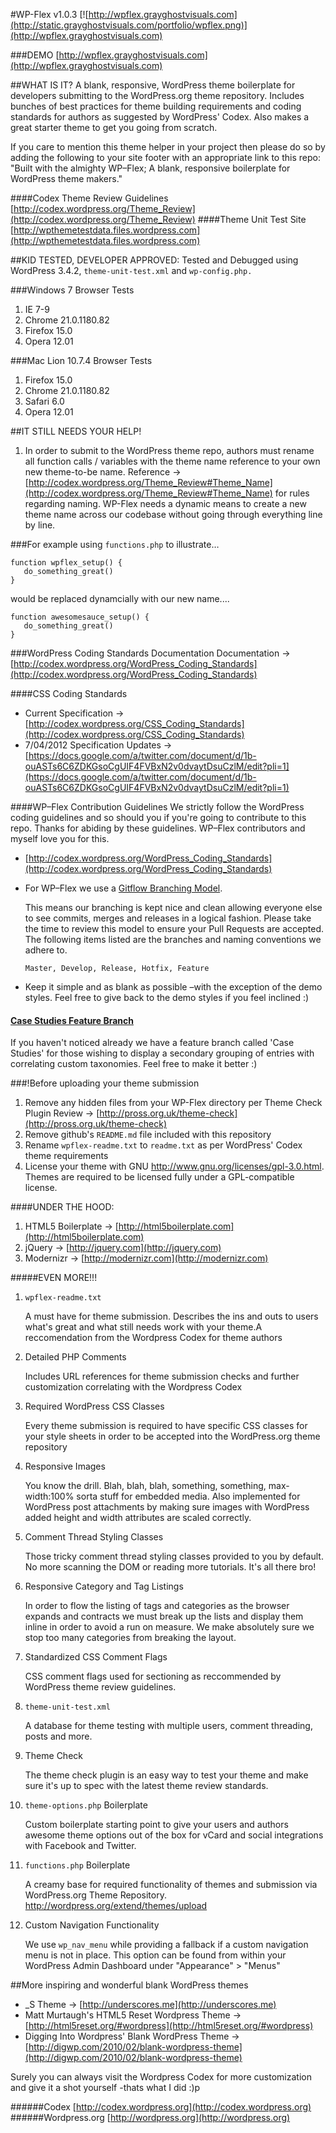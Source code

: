 #WP-Flex v1.0.3
[![http://wpflex.grayghostvisuals.com](http://static.grayghostvisuals.com/portfolio/wpflex.png)](http://wpflex.grayghostvisuals.com)

###DEMO
[http://wpflex.grayghostvisuals.com](http://wpflex.grayghostvisuals.com)

##WHAT IS IT?
A blank, responsive, WordPress theme boilerplate for developers submitting to the WordPress.org theme repository. Includes bunches of best practices for theme building requirements and coding standards for authors as suggested by WordPress' Codex. Also makes a great starter theme to get you going from scratch.

If you care to mention this theme helper in your project then please do so by adding the following to your site footer with an appropriate link to this repo:
"Built with the almighty WP&ndash;Flex; A blank, responsive boilerplate for WordPress theme makers."


####Codex Theme Review Guidelines
[http://codex.wordpress.org/Theme_Review](http://codex.wordpress.org/Theme_Review)
####Theme Unit Test Site
[http://wpthemetestdata.files.wordpress.com](http://wpthemetestdata.files.wordpress.com)


##KID TESTED, DEVELOPER APPROVED:
Tested and Debugged using WordPress 3.4.2, ``theme-unit-test.xml`` and ``wp-config.php.``

###Windows 7 Browser Tests
1. IE      7-9
2. Chrome  21.0.1180.82
3. Firefox 15.0
4. Opera   12.01


###Mac Lion 10.7.4 Browser Tests
1. Firefox 15.0
2. Chrome  21.0.1180.82
3. Safari  6.0
4. Opera   12.01


##IT STILL NEEDS YOUR HELP!
1. In order to submit to the WordPress theme repo, authors must rename all function calls / variables with the theme name reference to your own new theme-to-be name.
Reference &rarr; [http://codex.wordpress.org/Theme_Review#Theme_Name](http://codex.wordpress.org/Theme_Review#Theme_Name) for rules regarding naming. WP-Flex needs a dynamic means to create a new theme name across our codebase without going through everything line by line.


###For example
using ``functions.php`` to illustrate&hellip;

```shell
function wpflex_setup() {
   do_something_great()
}
```

would be replaced dynamcially with our new name....

```shell
function awesomesauce_setup() {
   do_something_great()
}
```

###WordPress Coding Standards Documentation
Documentation &rarr; [http://codex.wordpress.org/WordPress_Coding_Standards](http://codex.wordpress.org/WordPress_Coding_Standards)


####CSS Coding Standards
* Current Specification &rarr; [http://codex.wordpress.org/CSS_Coding_Standards](http://codex.wordpress.org/CSS_Coding_Standards)
* 7/04/2012 Specification Updates &rarr; [https://docs.google.com/a/twitter.com/document/d/1b-ouASTs6C6ZDKGsoCgUIF4FVBxN2v0dvaytDsuCzlM/edit?pli=1](https://docs.google.com/a/twitter.com/document/d/1b-ouASTs6C6ZDKGsoCgUIF4FVBxN2v0dvaytDsuCzlM/edit?pli=1)


####WP&ndash;Flex Contribution Guidelines
We strictly follow the WordPress coding guidelines and so should you if you're going to contribute to this repo. Thanks for abiding by these guidelines. WP&ndash;Flex contributors and myself love you for this.

* [http://codex.wordpress.org/WordPress_Coding_Standards](http://codex.wordpress.org/WordPress_Coding_Standards)

* For WP&ndash;Flex we use a [Gitflow Branching Model](http://nvie.com/posts/a-successful-git-branching-model).

    This means our branching is kept nice and clean allowing everyone else to see commits, merges and releases in a logical fashion. Please take the time to review this model to ensure your Pull Requests are accepted. The following items listed are the branches and naming conventions we adhere to.

    ``Master, Develop, Release, Hotfix, Feature``

* Keep it simple and as blank as possible &ndash;with the exception of the demo styles.
    Feel free to give back to the demo styles if you feel inclined :)


#### [Case Studies Feature Branch](//github.com/grayghostvisuals/WP-Flex/tree/feature/Case-Studies)
If you haven't noticed already we have a feature branch called 'Case Studies' for those wishing to display a secondary grouping of entries with correlating custom taxonomies. Feel free to make it better :)


###!Before uploading your theme submission
1. Remove any hidden files from your WP-Flex directory per Theme Check Plugin Review &rarr; [http://pross.org.uk/theme-check](http://pross.org.uk/theme-check)
2. Remove github's ``README.md`` file included with this repository
3. Rename ``wpflex-readme.txt`` to ``readme.txt`` as per WordPress' Codex theme requirements
4. License your theme with GNU http://www.gnu.org/licenses/gpl-3.0.html. Themes are required to be licensed fully under a GPL-compatible license.


####UNDER THE HOOD:
1. HTML5 Boilerplate  &rarr; [http://html5boilerplate.com](http://html5boilerplate.com)
2. jQuery             &rarr; [http://jquery.com](http://jquery.com)
3. Modernizr          &rarr; [http://modernizr.com](http://modernizr.com)


#####EVEN MORE!!!
1. ``wpflex-readme.txt``

    A must have for theme submission. Describes the ins and outs to users what's great and what still needs work with your theme.A reccomendation from the Wordpress Codex for theme authors

2. Detailed PHP Comments

    Includes URL references for theme submission checks and further customization correlating with the Wordpress Codex

3. Required WordPress CSS Classes

    Every theme submission is required to have specific CSS classes for your style sheets in order to be accepted into the WordPress.org theme repository

4. Responsive Images

    You know the drill. Blah, blah, blah, something, something, max-width:100% sorta stuff for embedded media. Also implemented for WordPress post attachments by making sure images with WordPress added height and width attributes are scaled correctly.

5. Comment Thread Styling Classes

    Those tricky comment thread styling classes provided to you by default. No more scanning the DOM or reading more tutorials. It's all there bro!

6. Responsive Category and Tag Listings

    In order to flow the listing of tags and categories as the browser expands and contracts we must break up the lists and display them inline in order to avoid a run on measure. We make absolutely sure we stop too many categories from breaking the layout.

7. Standardized CSS Comment Flags

    CSS comment flags used for sectioning as reccommended by WordPress theme review guidelines.

8. ``theme-unit-test.xml``

    A database for theme testing with multiple users, comment threading, posts and more.

9. Theme Check

    The theme check plugin is an easy way to test your theme and make sure it's up to spec with the latest theme review standards.

10. ``theme-options.php`` Boilerplate

    Custom boilerplate starting point to give your users and authors awesome theme options out of the box for vCard and social integrations with Facebook and Twitter.

11. ``functions.php`` Boilerplate

    A creamy base for required functionality of themes and submission via WordPress.org Theme Repository. http://wordpress.org/extend/themes/upload

12. Custom Navigation Functionality

    We use ``wp_nav_menu`` while providing a fallback if a custom navigation menu is not in place. This option can be found from within your WordPress Admin Dashboard under "Appearance" &gt; "Menus"


##More inspiring and wonderful blank WordPress themes
* _S Theme &rarr; [http://underscores.me](http://underscores.me)
* Matt Murtaugh's HTML5 Reset Wordpress Theme &rarr; [http://html5reset.org/#wordpress](http://html5reset.org/#wordpress)
* Digging Into Wordpress' Blank WordPress Theme &rarr; [http://digwp.com/2010/02/blank-wordpress-theme](http://digwp.com/2010/02/blank-wordpress-theme)

Surely you can always visit the Wordpress Codex for more customization and give it a shot yourself
-thats what I did :)p

######Codex
[http://codex.wordpress.org](http://codex.wordpress.org)
######Wordpress.org
[http://wordpress.org](http://wordpress.org)